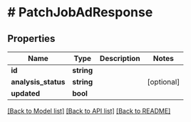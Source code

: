 # # PatchJobAdResponse

## Properties

Name | Type | Description | Notes
------------ | ------------- | ------------- | -------------
**id** | **string** |  |
**analysis_status** | **string** |  | [optional]
**updated** | **bool** |  |

[[Back to Model list]](../../README.md#models) [[Back to API list]](../../README.md#endpoints) [[Back to README]](../../README.md)
